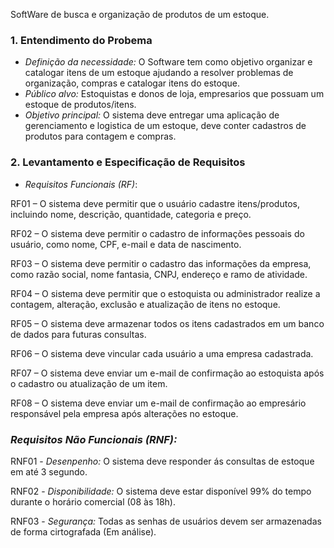 SoftWare de busca e organização de produtos de um estoque.

### 1. Entendimento do Probema
- *Definição da necessidade:* O Software tem como objetivo organizar e catalogar itens de um estoque ajudando a resolver problemas de organização, compras e catalogar itens do estoque.
- *Público alvo:* Estoquistas e donos de loja, empresarios que possuam um estoque de produtos/itens.
- *Objetivo principal:* O sistema deve entregar uma aplicação de gerenciamento e logistica de um estoque, deve conter cadastros de produtos para contagem e compras.

### 2. Levantamento e Especificação de Requisitos
- *Requisitos Funcionais (RF)*:
  
RF01 – O sistema deve permitir que o usuário cadastre itens/produtos, incluindo nome, descrição, quantidade, categoria e preço.

RF02 – O sistema deve permitir o cadastro de informações pessoais do usuário, como nome, CPF, e-mail e data de nascimento.

RF03 – O sistema deve permitir o cadastro das informações da empresa, como razão social, nome fantasia, CNPJ, endereço e ramo de atividade.

RF04 – O sistema deve permitir que o estoquista ou administrador realize a contagem, alteração, exclusão e atualização de itens no estoque.

RF05 – O sistema deve armazenar todos os itens cadastrados em um banco de dados para futuras consultas.

RF06 – O sistema deve vincular cada usuário a uma empresa cadastrada.

RF07 – O sistema deve enviar um e-mail de confirmação ao estoquista após o cadastro ou atualização de um item.

RF08 – O sistema deve enviar um e-mail de confirmação ao empresário responsável pela empresa após alterações no estoque.

### *Requisitos Não Funcionais (RNF):*

RNF01 - *Desenpenho:* O sistema deve responder ás consultas de estoque em até 3 segundo.

RNF02 - *Disponibilidade:* O sistema deve estar disponível 99% do tempo durante o horário comercial (08 às 18h).

RNF03 - *Segurança:* Todas as senhas de usuários devem ser armazenadas de forma cirtografada (Em análise).
